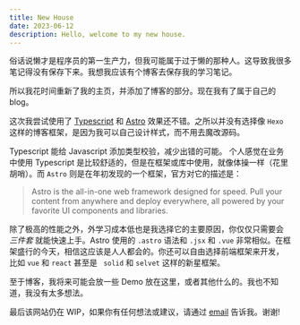```yaml
---
title: New House
date: 2023-06-12
description: Hello, welcome to my new house.
---
```


俗话说懒才是程序员的第一生产力，但我可能属于过于懒的那种人。这导致我很多笔记得没有保存下来。我想我应该有个博客去保存我的学习笔记。

所以我花时间重新了我的主页，并添加了博客的部分。现在我有了属于自己的 blog。

这次我尝试使用了 [Typescript](https://www.typescriptlang.org/) 和 [Astro](https://astro.build/) 效果还不错。之所以并没有选择像 `Hexo` 这样的博客框架，是因为我可以自己设计样式，而不用去魔改源码。

Typescript 能给 Javascript 添加类型校验，减少出错的可能。 个人感觉在业务中使用 Typescript 是比较舒适的，但是在框架或库中使用，就像体操一样（花里胡哨）。而 `Astro` 则是在年初发现的一个框架，官方对它的描述是：

> Astro is the all-in-one web framework designed for speed. Pull your content from anywhere and deploy everywhere, all powered by your favorite UI components and libraries.

除了极高的性能之外，外学习成本低也是我选择它的主要原因，你仅仅只需要会 _三件套_ 就能快速上手。Astro 使用的 `.astro` 语法和 `.jsx` 和 `.vue` 非常相似。在框架盛行的今天，相信这应该是人人都会的。你还可以自由选择前端框架来开发， 比如 `vue` 和 `react` 甚至是 ` solid` 和 `selvet` 这样的新星框架。

至于博客，我将来可能会放一些 Demo 放在这里，或者其他什么的。我也不知道，我没有太多想法。

最后该网站仍在 WIP，如果你有任何想法或建议，请通过 [email](mailto:chengxi24@163.com) 告诉我。谢谢!
